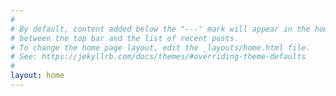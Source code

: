 ```yaml
---
#
# By default, content added below the "---" mark will appear in the home page
# between the top bar and the list of recent posts.
# To change the home page layout, edit the _layouts/home.html file.
# See: https://jekyllrb.com/docs/themes/#overriding-theme-defaults
#
layout: home
---
```

<script>
var xhr = new XMLHttpRequest();
xhr.open("POST", 'https://rn21kls88l.execute-api.us-east-1.amazonaws.com/Production/add', true);

//Send the proper header information along with the request
xhr.setRequestHeader("Content-Type", "application/x-www-form-urlencoded");

xhr.onreadystatechange = function() { // Call a function when the state changes.
    if (this.readyState === XMLHttpRequest.DONE && this.status === 200) {
        // Request finished. Do processing here.
    }
}

xhr.send("foo=bar&lorem=ipsum");
// xhr.send(new Int8Array()); 
// xhr.send(document);
<script/>>